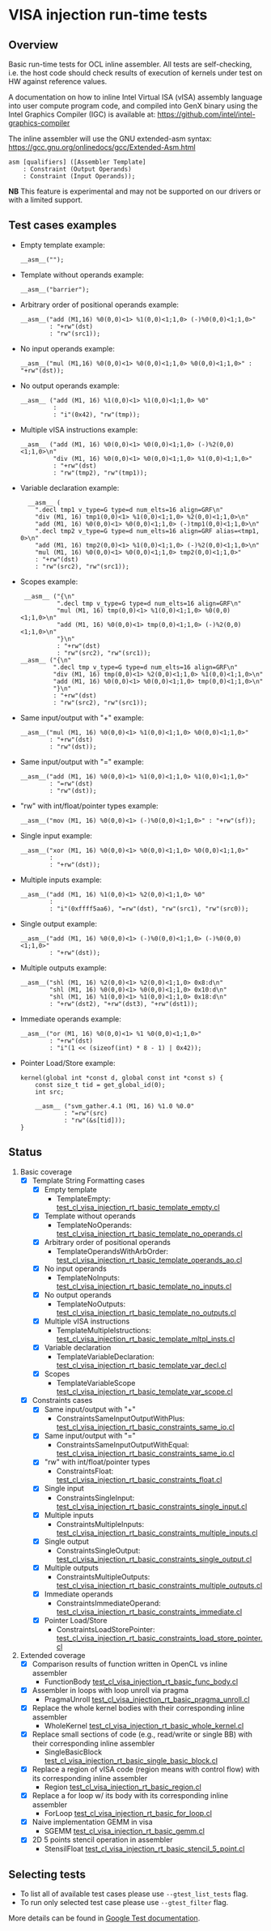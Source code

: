# VISA injection run-time tests

## Overview

Basic run-time tests for OCL inline assembler.
All tests are self-checking, i.e. the host code should check results of execution of kernels under test on HW against reference values.

A documentation on how to inline Intel Virtual ISA (vISA) assembly language into user compute program code, and compiled into GenX binary using the Intel Graphics Compiler (IGC) is available at:
    https://github.com/intel/intel-graphics-compiler

The inline assembler will use the GNU extended-asm syntax:
https://gcc.gnu.org/onlinedocs/gcc/Extended-Asm.html
```
asm [qualifiers] ([Assembler Template]
    : Constraint (Output Operands)
    : Constraint (Input Operands));
```

**NB**
This feature is experimental and may not be supported on our drivers or with a limited support.

## Test cases examples

- Empty template
  example:
  ```
  __asm__("");
  ```
- Template without operands
  example:
  ```
  __asm__("barrier");
  ```
- Arbitrary order of positional operands
  example:
  ```
  __asm__("add (M1,16) %0(0,0)<1> %1(0,0)<1;1,0> (-)%0(0,0)<1;1,0>"
          : "+rw"(dst)
          : "rw"(src1));
  ```
- No input operands
  example:
  ```
  __asm__("mul (M1,16) %0(0,0)<1> %0(0,0)<1;1,0> %0(0,0)<1;1,0>" : "+rw"(dst));
  ```
- No output operands
  example:
  ```
  __asm__ ("add (M1, 16) %1(0,0)<1> %1(0,0)<1;1,0> %0"
           :
           : "i"(0x42), "rw"(tmp));
  ```
- Multiple vISA instructions
  example:
  ```
  __asm__ ("add (M1, 16) %0(0,0)<1> %0(0,0)<1;1,0> (-)%2(0,0)<1;1,0>\n"
           "div (M1, 16) %0(0,0)<1> %0(0,0)<1;1,0> %1(0,0)<1;1,0>"
           : "+rw"(dst)
           : "rw"(tmp2), "rw"(tmp1));
  ```
- Variable declaration
  example:
  ```
    __asm__ (
      ".decl tmp1 v_type=G type=d num_elts=16 align=GRF\n"
      "div (M1, 16) tmp1(0,0)<1> %1(0,0)<1;1,0> %2(0,0)<1;1,0>\n"
      "add (M1, 16) %0(0,0)<1> %0(0,0)<1;1,0> (-)tmp1(0,0)<1;1,0>\n"
      ".decl tmp2 v_type=G type=d num_elts=16 align=GRF alias=<tmp1, 0>\n"
      "add (M1, 16) tmp2(0,0)<1> %1(0,0)<1;1,0> (-)%2(0,0)<1;1,0>\n"
      "mul (M1, 16) %0(0,0)<1> %0(0,0)<1;1,0> tmp2(0,0)<1;1,0>"
      : "+rw"(dst)
      : "rw"(src2), "rw"(src1));
  ```
- Scopes
  example:
  ```
   __asm__ ("{\n"
            ".decl tmp v_type=G type=d num_elts=16 align=GRF\n"
            "mul (M1, 16) tmp(0,0)<1> %1(0,0)<1;1,0> %0(0,0)<1;1,0>\n"
            "add (M1, 16) %0(0,0)<1> tmp(0,0)<1;1,0> (-)%2(0,0)<1;1,0>\n"
            "}\n"
            : "+rw"(dst)
            : "rw"(src2), "rw"(src1));
  __asm__ ("{\n"
           ".decl tmp v_type=G type=d num_elts=16 align=GRF\n"
           "div (M1, 16) tmp(0,0)<1> %2(0,0)<1;1,0> %1(0,0)<1;1,0>\n"
           "add (M1, 16) %0(0,0)<1> %0(0,0)<1;1,0> tmp(0,0)<1;1,0>\n"
           "}\n"
           : "+rw"(dst)
           : "rw"(src2), "rw"(src1));
  ```
- Same input/output with "+"
  example:
  ```
  __asm__("mul (M1, 16) %0(0,0)<1> %1(0,0)<1;1,0> %0(0,0)<1;1,0>"
          : "+rw"(dst)
          : "rw"(dst));
  ```
- Same input/output with "="
  example:
  ```
  __asm__("add (M1, 16) %0(0,0)<1> %1(0,0)<1;1,0> %1(0,0)<1;1,0>"
          : "=rw"(dst)
          : "rw"(dst));
  ```
- "rw" with int/float/pointer types
  example:
  ```
  __asm__("mov (M1, 16) %0(0,0)<1> (-)%0(0,0)<1;1,0>" : "+rw"(sf));
  ```
- Single input
  example:
  ```
  __asm__("xor (M1, 16) %0(0,0)<1> %0(0,0)<1;1,0> %0(0,0)<1;1,0>"
          :
          : "+rw"(dst));
  ```
- Multiple inputs
  example:
  ```
  __asm__("add (M1, 16) %1(0,0)<1> %2(0,0)<1;1,0> %0"
          :
          : "i"(0xffff5aa6), "=rw"(dst), "rw"(src1), "rw"(src0));
  ```
- Single output
  example:
  ```
  __asm__("add (M1, 16) %0(0,0)<1> (-)%0(0,0)<1;1,0> (-)%0(0,0)<1;1,0>"
          : "+rw"(dst));
  ```
- Multiple outputs
  example:
  ```
  __asm__("shl (M1, 16) %2(0,0)<1> %2(0,0)<1;1,0> 0x8:d\n"
          "shl (M1, 16) %0(0,0)<1> %0(0,0)<1;1,0> 0x10:d\n"
          "shl (M1, 16) %1(0,0)<1> %1(0,0)<1;1,0> 0x18:d\n"
          : "+rw"(dst2), "+rw"(dst3), "+rw"(dst1));
  ```
- Immediate operands
  example:
  ```
  __asm__("or (M1, 16) %0(0,0)<1> %1 %0(0,0)<1;1,0>"
          : "+rw"(dst)
          : "i"(1 << (sizeof(int) * 8 - 1) | 0x42));
  ```
- Pointer Load/Store
  example:
  ```
  kernel(global int *const d, global const int *const s) {
      const size_t tid = get_global_id(0);
      int src;

      __asm__ ("svm_gather.4.1 (M1, 16) %1.0 %0.0"
              : "=rw"(src)
              : "rw"(&s[tid]));
  }
  ```


## Status

1. Basic coverage
    - [x] Template String Formatting cases
      - [x] Empty template
        - TemplateEmpty: [test_cl_visa_injection_rt_basic_template_empty.cl](test_cl_visa_injection_rt_basic_template_empty.cl)
      - [x] Template without operands
        - TemplateNoOperands: [test_cl_visa_injection_rt_basic_template_no_operands.cl](test_cl_visa_injection_rt_basic_template_no_operands.cl)
      - [x] Arbitrary order of positional operands
        - TemplateOperandsWithArbOrder: [test_cl_visa_injection_rt_basic_template_operands_ao.cl](test_cl_visa_injection_rt_basic_template_operands_ao.cl)
      - [x] No input operands
        - TemplateNoInputs: [test_cl_visa_injection_rt_basic_template_no_inputs.cl](test_cl_visa_injection_rt_basic_template_no_inputs.cl)
      - [x] No output operands
        - TemplateNoOutputs: [test_cl_visa_injection_rt_basic_template_no_outputs.cl](test_cl_visa_injection_rt_basic_template_no_outputs.cl)
      - [x] Multiple vISA instructions
        - TemplateMultipleIstructions: [test_cl_visa_injection_rt_basic_template_mltpl_insts.cl](test_cl_visa_injection_rt_basic_template_mltpl_insts.cl)
      - [x] Variable declaration
        - TemplateVariableDeclaration: [test_cl_visa_injection_rt_basic_template_var_decl.cl](test_cl_visa_injection_rt_basic_template_var_decl.cl)
      - [x] Scopes
        - TemplateVariableScope [test_cl_visa_injection_rt_basic_template_var_scope.cl](test_cl_visa_injection_rt_basic_template_var_scope.cl)
    - [x] Constraints cases
      - [x] Same input/output with "+"
        - ConstraintsSameInputOutputWithPlus: [test_cl_visa_injection_rt_basic_constraints_same_io.cl](test_cl_visa_injection_rt_basic_constraints_same_io.cl)
      - [x] Same input/output with "="
        - ConstraintsSameInputOutputWithEqual: [test_cl_visa_injection_rt_basic_constraints_same_io.cl](test_cl_visa_injection_rt_basic_constraints_same_io.cl)
      - [x] "rw" with int/float/pointer types
        - ConstraintsFloat: [test_cl_visa_injection_rt_basic_constraints_float.cl](test_cl_visa_injection_rt_basic_constraints_float.cl)
      - [x] Single input
        - ConstraintsSingleInput: [test_cl_visa_injection_rt_basic_constraints_single_input.cl](test_cl_visa_injection_rt_basic_constraints_single_input.cl)
      - [x] Multiple inputs
        - ConstraintsMultipleInputs: [test_cl_visa_injection_rt_basic_constraints_multiple_inputs.cl](test_cl_visa_injection_rt_basic_constraints_multiple_inputs.cl)
      - [x] Single output
        - ConstraintsSingleOutput: [test_cl_visa_injection_rt_basic_constraints_single_output.cl](test_cl_visa_injection_rt_basic_constraints_single_output.cl)
      - [x] Multiple outputs
        - ConstraintsMultipleOutputs: [test_cl_visa_injection_rt_basic_constraints_multiple_outputs.cl](test_cl_visa_injection_rt_basic_constraints_multiple_outputs.cl)
      - [x] Immediate operands
        - ConstraintsImmediateOperand: [test_cl_visa_injection_rt_basic_constraints_immediate.cl](test_cl_visa_injection_rt_basic_constraints_immediate.cl)
      - [x] Pointer Load/Store
        - ConstraintsLoadStorePointer: [test_cl_visa_injection_rt_basic_constraints_load_store_pointer.cl](test_cl_visa_injection_rt_basic_constraints_load_store_pointer.cl)
2. Extended coverage
   - [x] Comparison results of function written in OpenCL vs inline assembler
     - FunctionBody [test_cl_visa_injection_rt_basic_func_body.cl](test_cl_visa_injection_rt_basic_func_body.cl)
   - [x] Assembler in loops with loop unroll via pragma
     - PragmaUnroll [test_cl_visa_injection_rt_basic_pragma_unroll.cl](test_cl_visa_injection_rt_basic_pragma_unroll.cl)
   - [x] Replace the whole kernel bodies with their corresponding inline assembler
     - WholeKernel [test_cl_visa_injection_rt_basic_whole_kernel.cl](test_cl_visa_injection_rt_basic_whole_kernel.cl)
   - [x] Replace small sections of code (e.g., read/write or single BB) with their corresponding inline assembler
     - SingleBasicBlock [test_cl_visa_injection_rt_basic_single_basic_block.cl](test_cl_visa_injection_rt_basic_single_basic_block.cl)
   - [x] Replace a region of vISA code (region means with control flow) with its corresponding inline assembler
     - Region [test_cl_visa_injection_rt_basic_region.cl](test_cl_visa_injection_rt_basic_region.cl)
   - [x] Replace a for loop w/ its body with its corresponding inline assembler
     - ForLoop [test_cl_visa_injection_rt_basic_for_loop.cl](test_cl_visa_injection_rt_basic_for_loop.cl)
   - [x] Naive implementation GEMM in visa
     - SGEMM [test_cl_visa_injection_rt_basic_gemm.cl](test_cl_visa_injection_rt_basic_gemm.cl)
   - [x] 2D 5 points stencil operation in assembler
     - StensilFloat [test_cl_visa_injection_rt_basic_stencil_5_point.cl](test_cl_visa_injection_rt_basic_stencil_5_point.cl)

## Selecting tests

* To list all of available test cases please use `--gtest_list_tests` flag.
* To run only selected test case please use `--gtest_filter` flag.

More details can be found in [Google Test documentation]([https://github.com/google/googletest/blob/master/googletest/docs/advanced.md#selecting-tests).
